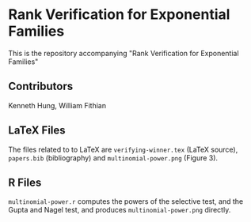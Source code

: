Rank Verification for Exponential Families
========
This is the repository accompanying "Rank Verification for Exponential Families"

Contributors
--------
Kenneth Hung, William Fithian

LaTeX Files
--------
The files related to to LaTeX are `verifying-winner.tex` (LaTeX source), `papers.bib` (bibliography) and `multinomial-power.png` (Figure 3).

R Files
-------
`multinomial-power.r` computes the powers of the selective test, and the Gupta and Nagel test, and produces `multinomial-power.png` directly.